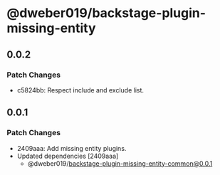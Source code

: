 # @dweber019/backstage-plugin-missing-entity

## 0.0.2

### Patch Changes

- c5824bb: Respect include and exclude list.

## 0.0.1

### Patch Changes

- 2409aaa: Add missing entity plugins.
- Updated dependencies [2409aaa]
  - @dweber019/backstage-plugin-missing-entity-common@0.0.1
